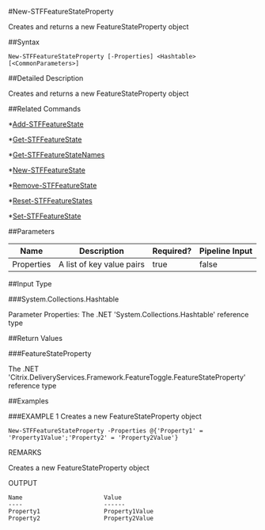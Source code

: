#New-STFFeatureStateProperty
Creates and returns a new FeatureStateProperty object
##Syntax
```New-STFFeatureStateProperty [-Properties] <Hashtable> [<CommonParameters>]
```
##Detailed Description
Creates and returns a new FeatureStateProperty object
##Related Commands
*[Add-STFFeatureState](Add-STFFeatureState)
*[Get-STFFeatureState](Get-STFFeatureState)
*[Get-STFFeatureStateNames](Get-STFFeatureStateNames)
*[New-STFFeatureState](New-STFFeatureState)
*[Remove-STFFeatureState](Remove-STFFeatureState)
*[Reset-STFFeatureStates](Reset-STFFeatureStates)
*[Set-STFFeatureState](Set-STFFeatureState)
##Parameters
|Name|Description|Required?|Pipeline Input||--|--|--|--||Properties|A list of key value pairs|true|false|##Input Type
###System.Collections.Hashtable
Parameter Properties: The .NET 'System.Collections.Hashtable' reference type
##Return Values
###FeatureStateProperty
The .NET 'Citrix.DeliveryServices.Framework.FeatureToggle.FeatureStateProperty' reference type
##Examples
###EXAMPLE 1 Creates a new FeatureStateProperty object
```New-STFFeatureStateProperty -Properties @{'Property1' = 'Property1Value';'Property2' = 'Property2Value'}
```
REMARKS
Creates a new FeatureStateProperty object
OUTPUT
```Name                       Value              
----                       ------               
Property1                  Property1Value       
Property2                  Property2Value
```
